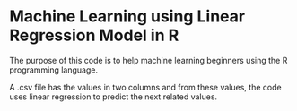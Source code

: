 # Machine Learning using Linear Regression Model in R

The purpose of this code is to help machine learning beginners using the R programming language.

A .csv file has the values in two columns and from these values, the code uses linear regression to predict the next related values.
